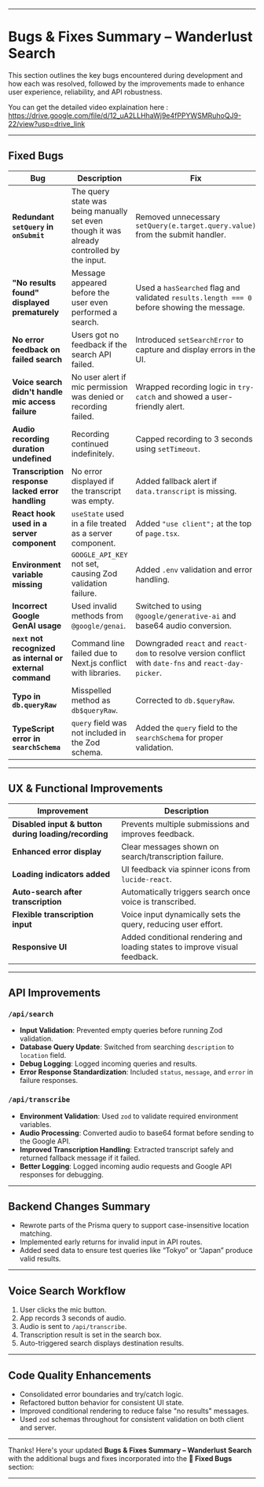 
---

#  Bugs & Fixes Summary – Wanderlust Search

This section outlines the key bugs encountered during development and how each was resolved, followed by the improvements made to enhance user experience, reliability, and API robustness.

You can get the detailed video explaination here : https://drive.google.com/file/d/12_uA2LLHhaWj9e4fPPYWSMRuhoQJ9-22/view?usp=drive_link

---

##  Fixed Bugs

| Bug                                                       | Description                                                                                | Fix                                                                                                    |
| --------------------------------------------------------- | ------------------------------------------------------------------------------------------ | ------------------------------------------------------------------------------------------------------ |
| **Redundant `setQuery` in `onSubmit`**                    | The query state was being manually set even though it was already controlled by the input. | Removed unnecessary `setQuery(e.target.query.value)` from the submit handler.                          |
| **"No results found" displayed prematurely**              | Message appeared before the user even performed a search.                                  | Used a `hasSearched` flag and validated `results.length === 0` before showing the message.             |
| **No error feedback on failed search**                    | Users got no feedback if the search API failed.                                            | Introduced `setSearchError` to capture and display errors in the UI.                                   |
| **Voice search didn't handle mic access failure**         | No user alert if mic permission was denied or recording failed.                            | Wrapped recording logic in `try-catch` and showed a user-friendly alert.                               |
| **Audio recording duration undefined**                    | Recording continued indefinitely.                                                          | Capped recording to 3 seconds using `setTimeout`.                                                      |
| **Transcription response lacked error handling**          | No error displayed if the transcript was empty.                                            | Added fallback alert if `data.transcript` is missing.                                                  |
| **React hook used in a server component**                 | `useState` used in a file treated as a server component.                                   | Added `"use client";` at the top of `page.tsx`.                                                        |
| **Environment variable missing**                          | `GOOGLE_API_KEY` not set, causing Zod validation failure.                                  | Added `.env` validation and error handling.                                                            |
| **Incorrect Google GenAI usage**                          | Used invalid methods from `@google/genai`.                                                 | Switched to using `@google/generative-ai` and base64 audio conversion.                                 |
| **`next` not recognized as internal or external command** | Command line failed due to Next.js conflict with libraries.                                | Downgraded `react` and `react-dom` to resolve version conflict with `date-fns` and `react-day-picker`. |
| **Typo in `db.queryRaw`**                                 | Misspelled method as `db$queryRaw`.                                                        | Corrected to `db.$queryRaw`.                                                                           |
| **TypeScript error in `searchSchema`**                    | `query` field was not included in the Zod schema.                                          | Added the `query` field to the `searchSchema` for proper validation.                                   |

---

##  UX & Functional Improvements

| Improvement                                          | Description                                                                |
| ---------------------------------------------------- | -------------------------------------------------------------------------- |
| **Disabled input & button during loading/recording** | Prevents multiple submissions and improves feedback.                       |
| **Enhanced error display**                           | Clear messages shown on search/transcription failure.                      |
| **Loading indicators added**                         | UI feedback via spinner icons from `lucide-react`.                         |
| **Auto-search after transcription**                  | Automatically triggers search once voice is transcribed.                   |
| **Flexible transcription input**                     | Voice input dynamically sets the query, reducing user effort.              |
| **Responsive UI**                                    | Added conditional rendering and loading states to improve visual feedback. |

---

##  API Improvements

### `/api/search`

* **Input Validation**: Prevented empty queries before running Zod validation.
* **Database Query Update**: Switched from searching `description` to `location` field.
* **Debug Logging**: Logged incoming queries and results.
* **Error Response Standardization**: Included `status`, `message`, and `error` in failure responses.

### `/api/transcribe`

* **Environment Validation**: Used `zod` to validate required environment variables.
* **Audio Processing**: Converted audio to base64 format before sending to the Google API.
* **Improved Transcription Handling**: Extracted transcript safely and returned fallback message if it failed.
* **Better Logging**: Logged incoming audio requests and Google API responses for debugging.

---

##  Backend Changes Summary

* Rewrote parts of the Prisma query to support case-insensitive location matching.
* Implemented early returns for invalid input in API routes.
* Added seed data to ensure test queries like “Tokyo” or “Japan” produce valid results.

---

##  Voice Search Workflow

1. User clicks the mic button.
2. App records 3 seconds of audio.
3. Audio is sent to `/api/transcribe`.
4. Transcription result is set in the search box.
5. Auto-triggered search displays destination results.

---

##  Code Quality Enhancements

* Consolidated error boundaries and try/catch logic.
* Refactored button behavior for consistent UI state.
* Improved conditional rendering to reduce false "no results" messages.
* Used `zod` schemas throughout for consistent validation on both client and server.

---


Thanks! Here's your updated **Bugs & Fixes Summary – Wanderlust Search** with the additional bugs and fixes incorporated into the **🐞 Fixed Bugs** section:

---


